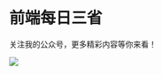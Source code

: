 # 前端每日三省

关注我的公众号，更多精彩内容等你来看！

![](https://camo.githubusercontent.com/2109e865215b80bd1e1270d74112121f8d75a3e8eeea4097f678c5b3653e0e5e/68747470733a2f2f66696c65732e6d646e6963652e636f6d2f757365722f32343838332f63333664363861372d343339662d343837362d623434632d3837656539336236383063632e706e67)
